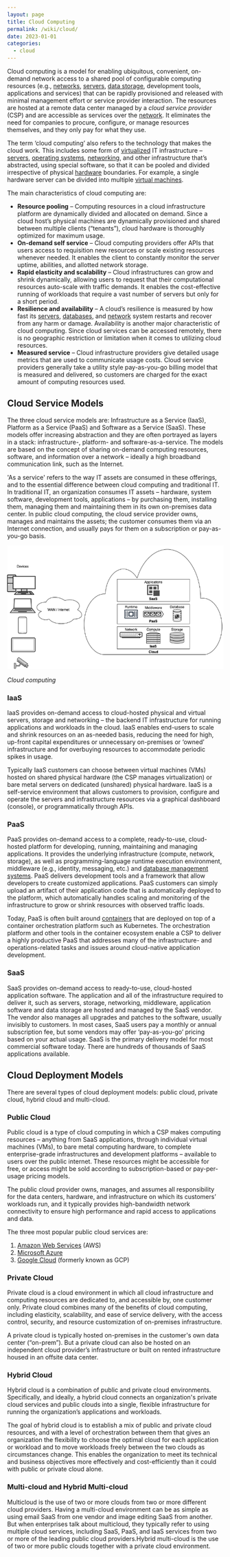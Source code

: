 ```yaml
---
layout: page
title: Cloud Computing
permalink: /wiki/cloud/
date: 2023-01-01
categories: 
  - cloud
---
```

Cloud computing is a model for enabling ubiquitous, convenient, on-demand network access to a shared pool of configurable computing resources (e.g., [networks](/wiki/network), [servers](/wiki/hardware), [data storage](/wiki/storage), development tools, applications and services) that can be rapidly provisioned and released with minimal management effort or service provider interaction. The resources are hosted at a remote data center managed by a *cloud service provider* (CSP) and are accessible as services over the [network](/wiki/network). It eliminates the need for companies to procure, configure, or manage resources themselves, and they only pay for what they use.

The term ‘cloud computing’ also refers to the technology that makes the cloud work. This includes some form of [virtualized](/wiki/virtualization) IT infrastructure – [servers](/wiki/hardware), [operating systems](/wiki/os), [networking](/wiki/network), and other infrastructure that’s abstracted, using special software, so that it can be pooled and divided irrespective of physical [hardware](/wiki/hardware) boundaries. For example, a single hardware server can be divided into multiple [virtual machines](/wiki/virtualization#virtual-machines).

The main characteristics of cloud computing are:
- **Resource pooling** – Computing resources in a cloud infrastructure platform are dynamically divided and allocated on demand. Since a cloud host’s physical machines are dynamically provisioned and shared between multiple clients (“tenants”), cloud hardware is thoroughly optimized for maximum usage.
- **On-demand self service** – Cloud computing providers offer APIs that users access to requisition new resources or scale existing resources whenever needed. It enables the client to constantly monitor the server uptime, abilities, and allotted network storage.
- **Rapid elasticity and scalability** – Cloud infrastructures can grow and shrink dynamically, allowing users to request that their computational resources auto-scale with traffic demands. It enables the cost-effective running of workloads that require a vast number of servers but only for a short period. 
- **Resilience and availability** – A cloud’s resilience is measured by how fast its [servers](/wiki/hardware), [databases](/wiki/databases), and [network](/wiki/network) system restarts and recover from any harm or damage. Availability is another major characteristic of cloud computing. Since cloud services can be accessed remotely, there is no geographic restriction or limitation when it comes to utilizing cloud resources.
- **Measured service** – Cloud infrastructure providers give detailed usage metrics that are used to communicate usage costs. Cloud service providers generally take a utility style pay-as-you-go billing model that is measured and delivered, so customers are charged for the exact amount of computing resources used.

## Cloud Service Models
The three cloud service models are: Infrastructure as a Service (IaaS), Platform as a Service (PaaS) and Software as a Service (SaaS). These models offer increasing abstraction and they are often portrayed as layers in a stack: infrastructure-, platform- and software-as-a-service. The models are based on the concept of sharing on-demand computing resources, software, and information over a network – ideally a high broadband communication link, such as the Internet. 

'As a service' refers to the way IT assets are consumed in these offerings, and to the essential difference between cloud computing and traditional IT. In traditional IT, an organization consumes IT assets – hardware, system software, development tools, applications – by purchasing them, installing them, managing them and maintaining them in its own on-premises data center. In public cloud computing, the cloud service provider owns, manages and maintains the assets; the customer consumes them via an Internet connection, and usually pays for them on a subscription or pay-as-you-go basis. 

![Cloud computing](/assets/images/cloud.png)

*Cloud computing*

### IaaS
IaaS provides on-demand access to cloud-hosted physical and virtual servers, storage and networking – the backend IT infrastructure for running applications and workloads in the cloud. IaaS enables end-users to scale and shrink resources on an as-needed basis, reducing the need for high, up-front capital expenditures or unnecessary on-premises or ‘owned’ infrastructure and for overbuying resources to accommodate periodic spikes in usage. 

Typically IaaS customers can choose between virtual machines (VMs) hosted on shared physical hardware (the CSP manages virtualization) or bare metal servers on dedicated (unshared) physical hardware. IaaS is a self-service environment that allows customers to provision, configure and operate the servers and infrastructure resources via a graphical dashboard (console), or programmatically through APIs. 

### PaaS
PaaS provides on-demand access to a complete, ready-to-use, cloud-hosted platform for developing, running, maintaining and managing applications. It provides the underlying infrastructure (compute, network, storage), as well as programming-language runtime execution environment, middleware (e.g., identity, messaging, etc.) and [database management systems](/wiki/databases). PaaS delivers development tools and a framework that allow developers to create customized applications. PaaS customers can simply upload an artifact of their application code that is automatically deployed to the platform, which automatically handles scaling and monitoring of the infrastructure to grow or shrink resources with observed traffic loads.

Today, PaaS is often built around [containers](/wiki/virtualization#containers) that are deployed on top of a container orchestration platform such as Kubernetes. The orchestration platform and other tools in the container ecosystem enable a CSP to deliver a highly productive PaaS that addresses many of the infrastructure- and operations-related tasks and issues around cloud-native application development.

### SaaS
SaaS provides on-demand access to ready-to-use, cloud-hosted application software. The application and all of the infrastructure required to deliver it, such as servers, storage, networking, middleware, application software and data storage are hosted and managed by the SaaS vendor. The vendor also manages all upgrades and patches to the software, usually invisibly to customers. In most cases, SaaS users pay a monthly or annual subscription fee, but some vendors may offer ‘pay-as-you-go’ pricing based on your actual usage. SaaS is the primary delivery model for most commercial software today. There are hundreds of thousands of SaaS applications available.


## Cloud Deployment Models
There are several types of cloud deployment models: public cloud, private cloud, hybrid cloud and multi-cloud.  

### Public Cloud
Public cloud is a type of cloud computing in which a CSP makes computing resources – anything from SaaS applications, through individual virtual machines (VMs), to bare metal computing hardware, to complete enterprise-grade infrastructures and development platforms – available to users over the public internet. These resources might be accessible for free, or access might be sold according to subscription-based or pay-per-usage pricing models.

The public cloud provider owns, manages, and assumes all responsibility for the data centers, hardware, and infrastructure on which its customers’ workloads run, and it typically provides high-bandwidth network connectivity to ensure high performance and rapid access to applications and data. 

The three most popular public cloud services are:
1. [Amazon Web Services](https://aws.amazon.com/) (AWS)
2. [Microsoft Azure](https://azure.microsoft.com/en-us/)
3. [Google Cloud](https://cloud.google.com/) (formerly known as GCP)

### Private Cloud
Private cloud is a cloud environment in which all cloud infrastructure and computing resources are dedicated to, and accessible by, one customer only. Private cloud combines many of the benefits of cloud computing, including elasticity, scalability, and ease of service delivery, with the access control, security, and resource customization of on-premises infrastructure.

A private cloud is typically hosted on-premises in the customer's own data center (“on-prem”). But a private cloud can also be hosted on an independent cloud provider’s infrastructure or built on rented infrastructure housed in an offsite data center.

### Hybrid Cloud
Hybrid cloud is a combination of public and private cloud environments. Specifically, and ideally, a hybrid cloud connects an organization's private cloud services and public clouds into a single, flexible infrastructure for running the organization’s applications and workloads.

The goal of hybrid cloud is to establish a mix of public and private cloud resources, and with a level of orchestration between them that gives an organization the flexibility to choose the optimal cloud for each application or workload and to move workloads freely between the two clouds as circumstances change. This enables the organization to meet its technical and business objectives more effectively and cost-efficiently than it could with public or private cloud alone.

### Multi-cloud and Hybrid Multi-cloud
Multicloud is the use of two or more clouds from two or more different cloud providers. Having a multi-cloud environment can be as simple as using email SaaS from one vendor and image editing SaaS from another. But when enterprises talk about multicloud, they typically refer to using multiple cloud services, including SaaS, PaaS, and IaaS services from two or more of the leading public cloud providers.Hybrid multi-cloud is the use of two or more public clouds together with a private cloud environment. 



